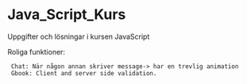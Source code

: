 # Java_Script_Kurs
Uppgifter och lösningar i kursen JavaScript


Roliga funktioner: 

     Chat: När någon annan skriver message-> har en trevlig animation
     Gbook: Client and server side validation.
    
